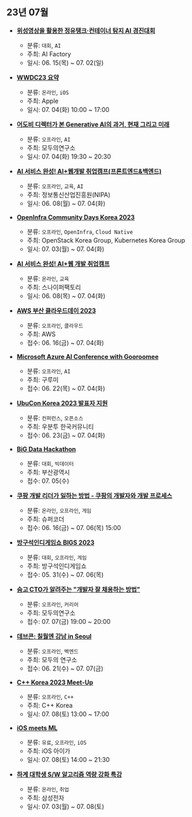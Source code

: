 ## 23년 07월
- __[위성영상을 활용한 정유탱크·컨테이너 탐지 AI 경진대회](https://aifactory.space/page/kari)__
  - 분류: `대회`, `AI`
  - 주최: AI Factory
  - 일시: 06. 15(목) ~ 07. 02(일)
  
- __[WWDC23 요약](https://developer.apple.com/kr/events/schedule)__
  - 분류: `온라인`, `iOS`
  - 주최: Apple
  - 일시: 07. 04(화) 10:00 ~ 17:00
- __[어도비 디렉터가 본 Generative AI의 과거, 현재 그리고 미래](https://festa.io/events/3686)__
  - 분류: `오프라인`, `AI`
  - 주최: 모두의연구소
  - 일시: 07. 04(화) 19:30 ~ 20:30
- __[AI 서비스 완성! AI+웹개발 취업캠프(프론트엔드&백엔드)](https://nipaaiswcamp2023.oopy.io/)__
  - 분류: `오프라인`, `교육`, `AI`
  - 주최: 정보통신산업진흥원(NIPA)
  - 일시: 06. 08(월) ~ 07. 04(화)
- __[OpenInfra Community Days Korea 2023](https://2023.openinfradays.kr/)__
  - 분류: `오프라인`, `OpenInfra`, `Cloud Native`
  - 주최: OpenStack Korea Group, Kubernetes Korea Group
  - 일시: 07. 03(월) ~ 07. 04(화)
- __[AI 서비스 완성! AI+웹 개발 취업캠프](https://nipaaiswcamp2023.oopy.io/?utm_medium=earned&utm_source=github_dev_event&utm_campaign=2306_aicamp&utm_content=nipa&utm_term=230613)__
  - 분류: `온라인`, `교육`
  - 주최: 스나이퍼팩토리
  - 일시: 06. 08(목) ~ 07. 04(화)
- __[AWS 부산 클라우드데이 2023](https://pages.awscloud.com/busan-cloud-day-2023-reg.html)__
  - 분류: `오프라인`, `클라우드`
  - 주최: AWS
  - 접수: 06. 16(금) ~ 07. 04(화)
- __[Microsoft Azure AI Conference with Gooroomee](https://event-us.kr/gooroomee/event/65002)__
  - 분류: `오프라인`, `AI`
  - 주최: 구루미
  - 접수: 06. 22(목) ~ 07. 04(화)
- __[UbuCon Korea 2023 발표자 지원](https://2023.ubuntu-kr.org/ko/)__
  - 분류: `컨퍼런스`, `오픈소스`
  - 주최: 우분투 한국커뮤니티
  - 접수: 06. 23(금) ~ 07. 04(화)
- __[BiG Data Hackathon](https://www.dxchallenge.co.kr/events/BDHackathon)__
  - 분류: `대회`, `빅데이터`
  - 주최: 부산광역시
  - 접수: 07. 05(수)
- __[쿠팡 개발 리더가 일하는 방법 - 쿠팡의 개발자와 개발 프로세스](https://event-us.kr/supercoder/event/64839)__
  - 분류: `온라인`, `오프라인`, `게임`
  - 주최: 슈퍼코더
  - 접수: 06. 16(금) ~ 07. 06(목) 15:00
- __[방구석인디게임쇼 BIGS 2023](https://www.bigameshow.com/bigs2023_teasing/)__
  - 분류: `대회`, `오프라인`, `게임`
  - 주최: 방구석인디게임쇼
  - 접수: 05. 31(수) ~ 07. 06(목)
- __[숨고 CTO가 알려주는 "개발자 잘 채용하는 방법"](https://festa.io/events/3720)__
  - 분류: `오프라인`, `커리어`
  - 주최: 모두의연구소
  - 접수: 07. 07(금) 19:00 ~ 20:00
- __[데브콘: 칠월엔 강남 in Seoul](https://festa.io/events/3687)__
  - 분류: `오프라인`, `벡엔드`
  - 주최: 모두의 연구소
  - 접수: 06. 21(수) ~ 07. 07(금)
- __[C++ Korea 2023 Meet-Up](https://festa.io/events/3676)__
  - 분류: `오프라인`, `C++`
  - 주최: C++ Korea
  - 일시: 07. 08(토) 13:00 ~ 17:00
- __[iOS meets ML](https://festa.io/events/3615)__
  - 분류: `유료`, `오프라인`, `iOS`
  - 주최: iOS 아이가
  - 일시: 07. 08(토) 14:00 ~ 21:30
- __[하계 대학생 S/W 알고리즘 역량 강화 특강](https://samsungalgorithm.com/)__
  - 분류: `온라인`, `취업`
  - 주최: 삼성전자
  - 일시: 07. 03(월) ~ 07. 08(토)